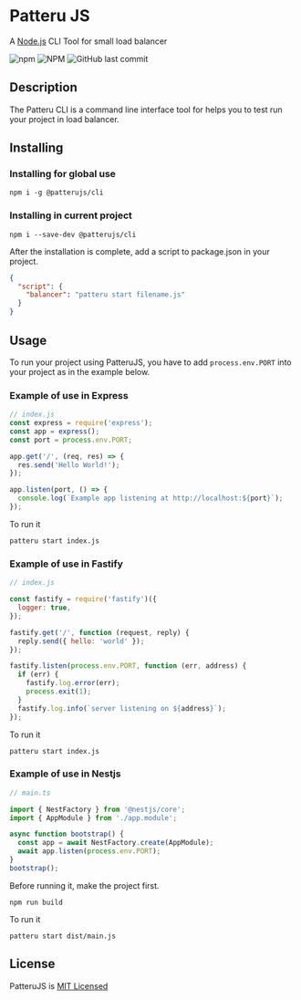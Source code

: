 # Patteru JS

A [Node.js](https://nodejs.org/en/) CLI Tool for small load balancer

![npm](https://img.shields.io/npm/v/@patterujs/cli)
![NPM](https://img.shields.io/npm/l/@patterujs/cli)
![GitHub last commit](https://img.shields.io/github/last-commit/patterujs/patteru-cli)

## Description

The Patteru CLI is a command line interface tool for helps you to test run your project in load balancer.

## Installing

### Installing for global use

```shell
npm i -g @patterujs/cli
```

### Installing in current project

```shell
npm i --save-dev @patterujs/cli
```

After the installation is complete, add a script to package.json in your project.

```json
{
  "script": {
    "balancer": "patteru start filename.js"
  }
}
```

## Usage

To run your project using PatteruJS, you have to add `process.env.PORT` into your project as in the example below.

### Example of use in Express

```javascript
// index.js
const express = require('express');
const app = express();
const port = process.env.PORT;

app.get('/', (req, res) => {
  res.send('Hello World!');
});

app.listen(port, () => {
  console.log(`Example app listening at http://localhost:${port}`);
});
```

To run it

```shell
patteru start index.js
```

### Example of use in Fastify

```javascript
// index.js

const fastify = require('fastify')({
  logger: true,
});

fastify.get('/', function (request, reply) {
  reply.send({ hello: 'world' });
});

fastify.listen(process.env.PORT, function (err, address) {
  if (err) {
    fastify.log.error(err);
    process.exit(1);
  }
  fastify.log.info(`server listening on ${address}`);
});
```

To run it

```shell
patteru start index.js
```

### Example of use in Nestjs

```typescript
// main.ts

import { NestFactory } from '@nestjs/core';
import { AppModule } from './app.module';

async function bootstrap() {
  const app = await NestFactory.create(AppModule);
  await app.listen(process.env.PORT);
}
bootstrap();
```

Before running it, make the project first.

```shell
npm run build
```

To run it

```shell
patteru start dist/main.js
```

## License

PatteruJS is [MIT Licensed](LICENSE)
